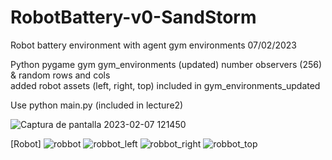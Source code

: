 # RobotBattery-v0-SandStorm
Robot battery environment with agent   gym environments
07/02/2023

Python 
pygame
gym
gym_environments  (updated) number observers (256) & random rows and cols  
added  robot assets (left, right, top) included in gym_environments_updated

Use python main.py (included in lecture2)

![Captura de pantalla 2023-02-07 121450](https://user-images.githubusercontent.com/24397487/217300705-6b77c6f5-5e34-4706-99cc-be6c1ad59326.png)

[Robot]
![robbot](https://user-images.githubusercontent.com/24397487/217832917-d40996a5-618f-4922-80c7-a78124725691.png)
![robbot_left](https://user-images.githubusercontent.com/24397487/217832927-edb322ad-bfc6-4ede-8a85-e6c877b760de.png)
![robbot_right](https://user-images.githubusercontent.com/24397487/217832933-2b450965-5bf9-4bc4-87ea-27c171e25d0e.png)
![robbot_top](https://user-images.githubusercontent.com/24397487/217832947-a2c3928e-0d85-492e-9b9f-5446dbe141cf.png)
